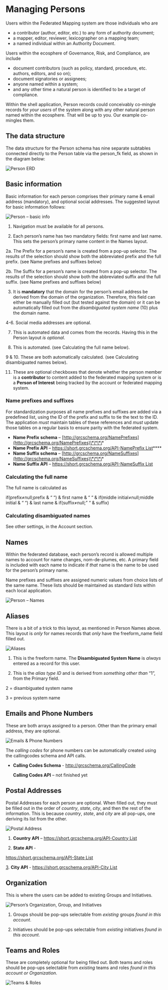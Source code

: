 # Managing Persons

Users within the Federated Mapping system are those individuals who are

* a contributor \(author, editor, etc.\) to any form of authority document;
* a mapper, editor, reviewer, lexicographer on a mapping team;
* a named individual within an Authority Document.

Users within the ecosphere of Governance, Risk, and Compliance, are include

* document contributors \(such as policy, standard, procedure, etc. authors, editors, and so on\);
* document signatories or assignees;
* anyone named within a system;
* and any other time a natural person is identified to be a target of compliance.

Within the shell application, Person records could conceivably co-mingle records for _your users_ of the system along with any other natural person named within the ecosphere. That will be up to you. Our example co-mingles them.

## The data structure

The data structure for the Person schema has nine separate subtables connected directly to the Person table via the person\_fk field, as shown in the diagram below:

![Person ERD](../../.gitbook/assets/0%20%2816%29.png)

## Basic information

Basic information for each person comprises their primary name & email address \(mandatory\), and optional social addresses. The suggested layout for basic information follows:

![Person &#x2013; basic info](../../.gitbook/assets/1%20%2816%29.png)

1. Navigation must be available for all persons.

2. Each person’s name has two mandatory fields: first name and last name. This sets the person’s primary name content in the Names layout.

2a. The Prefix for a person’s name is created from a pop-up selector. The results of the selection should show both the abbreviated prefix and the full prefix. \(see Name prefixes and suffixes below\)

2b. The Suffix for a person’s name is created from a pop-up selector. The results of the selection should show both the abbreviated suffix and the full suffix. \(see Name prefixes and suffixes below\)

3. It is **mandatory** that the domain for the person’s email address be derived from the domain of the organization. Therefore, this field can either be manually filled out \(but tested against the domain\) or it can be automatically filled out from the _disambiguated system name_ \(10\) plus the domain name.

4-6. Social media addresses are optional.

7. This is automated data and comes from the records. Having this in the Person layout _is optional_.

8. This is automated. \(see Calculating the full name below\).

9 & 10. These are both automatically calculated. \(see Calculating disambiguated names below\).

11. These are optional checkboxes that denote whether the person member is a **contributor** to content added to the federated mapping system or is a **Person of Interest** being tracked by the account or federated mapping system.

### Name prefixes and suffixes

For standardization purposes all name prefixes and suffixes are added via a predefined list, using the ID of the prefix and suffix to tie the text to the ID. The application _must_ maintain tables of these references and _must_ update those tables on a regular basis to ensure parity with the federated system.

* **Name Prefix** **schema** – [http://grcschema.org/NamePrefixes](http://grcschema.org/NamePrefixes)\*\*\*\*
* **Name Prefix API** – [https://short.grcschema.org/API-NamePrefix List](https://short.grcschema.org/API-NamePrefix%20List)\*\*\*\*
* **Name Suffix schema** – [http://grcschema.org/NameSuffixes](http://grcschema.org/NameSuffixes)\*\*\*\*
* **Name Suffix API** – [https://short.grcschema.org/API-NameSuffix List](https://short.grcschema.org/API-NameSuffix%20List)

### Calculating the full name

The full name is calculated as

if\(prefix≠null;prefix & “ “\) & first name & “ “ & if\(middle initial≠null;middle initial & “ “\) & last name & if\(suffix≠null;” “ & suffix\)

### Calculating disambiguated names

See other settings, in the Account section.

## Names

Within the federated database, each person’s record is allowed multiple names to account for name changes, nom-de-plumes, etc. A primary field is included with each name to indicate if _that_ name is the name to be used for the person’s primary name.

Name prefixes and suffixes are assigned numeric values from choice lists of the same name. These lists should be maintained as standard lists within each local application.

![Person &#x2013; Names](../../.gitbook/assets/2%20%2813%29.png)

## Aliases

There is a bit of a trick to this layout, as mentioned in Person Names above. This layout is _only_ for names records that _only_ have the freeform\_name field filled out.

![Aliases](../../.gitbook/assets/3%20%2812%29.png)

1. This is the freeform name. The **Disambiguated System Name** is _always_ entered as a record for this user.

2. This is the _alias type ID_ and is derived from _something other than_ “1”, from the Primary field.

 2 = disambiguated system name

 3 = previous system name

## Emails and Phone Numbers

These are both arrays assigned to a person. Other than the primary email address, they are optional.

![Emails &amp; Phone Numbers](../../.gitbook/assets/4%20%2811%29.png)

The _calling codes_ for phone numbers can be automatically created using the callingcodes schema and API calls.

* **Calling Codes Schema** - http://grcschema.org/CallingCode

  **Calling Codes API** – not finished yet

## Postal Addresses

Postal Addresses for each person are optional. When filled out, they must be filled out in the order of _country_, _state_, _city_, and then the rest of the information. This is because _country_, _state_, and _city_ are all pop-ups, one deriving its list from the other.

![Postal Address](../../.gitbook/assets/5%20%289%29.png)

1. **Country** **API** – [https://short.grcschema.org/API-Country List](https://short.grcschema.org/API-Country%20List)

2. **State API** -

[https://short.grcschema.org/API-State List](https://short.grcschema.org/API-State%20List3)

[3](https://short.grcschema.org/API-State%20List3). **City API** - [https://short.grcschema.org/API-City List](https://short.grcschema.org/API-City%20List)

## Organization

This is where the users can be added to existing Groups and Initiatives.

![Person&#x2019;s Organization, Group, and Initiatives](../../.gitbook/assets/6%20%285%29.png)

1. Groups should be pop-ups selectable from _existing_ groups _found in this account_.

2. Initiatives should be pop-ups selectable from _existing_ initiatives _found in this account_.

## Teams and Roles

These are completely optional for being filled out. Both teams and roles should be pop-ups selectable from _existing_ teams and roles _found in this account or Organization_.

![Teams &amp; Roles](../../.gitbook/assets/7%20%282%29.png)

